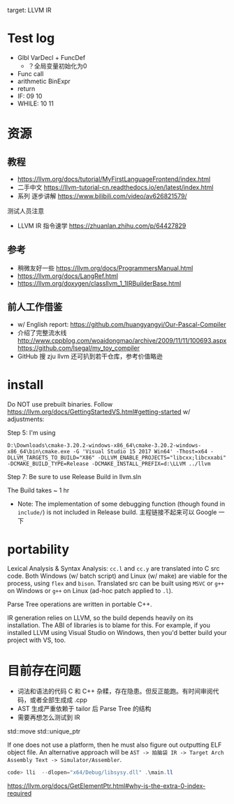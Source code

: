 target: LLVM IR

# Test log

- Glbl VarDecl + FuncDef
  - ？全局变量初始化为0
- Func call
- arithmetic BinExpr
- return
- IF: 09 10
- WHILE: 10 11

# 资源

## 教程

- https://llvm.org/docs/tutorial/MyFirstLanguageFrontend/index.html
- 二手中文 https://llvm-tutorial-cn.readthedocs.io/en/latest/index.html
- 系列 逐步讲解 https://www.bilibili.com/video/av626821579/

测试人员注意

- LLVM IR 指令速学 https://zhuanlan.zhihu.com/p/64427829

## 参考

- 稍微友好一些 https://llvm.org/docs/ProgrammersManual.html
- https://llvm.org/docs/LangRef.html
- https://llvm.org/doxygen/classllvm_1_1IRBuilderBase.html

## 前人工作借鉴

- w/ English report: https://github.com/huangyangyi/Our-Pascal-Compiler
- 介绍了完整流水线 http://www.cppblog.com/woaidongmao/archive/2009/11/11/100693.aspx https://github.com/lsegal/my_toy_compiler
- GitHub 搜 zju llvm 还可扒到若干仓库，参考价值略逊

# install

Do NOT use prebuilt binaries. Follow https://llvm.org/docs/GettingStartedVS.html#getting-started w/ adjustments:

Step 5: I'm using

```
D:\Downloads\cmake-3.20.2-windows-x86_64\cmake-3.20.2-windows-x86_64\bin\cmake.exe -G 'Visual Studio 15 2017 Win64' -Thost=x64 -DLLVM_TARGETS_TO_BUILD="X86" -DLLVM_ENABLE_PROJECTS="libcxx;libcxxabi" -DCMAKE_BUILD_TYPE=Release -DCMAKE_INSTALL_PREFIX=d:\LLVM ../llvm
```

Step 7: Be sure to use Release Build in llvm.sln

The Build takes ~ 1 hr

- Note: The implementation of some debugging function (though found in `include/`) is not included in Release build. 主程链接不起来可以 Google 一下

# portability 

Lexical Analysis & Syntax Analysis: `cc.l` and `cc.y` are translated into C src code. Both Windows (w/ batch script) and Linux (w/ make) are viable for the process, using `flex` and `bison`. Translated src can be built using `MSVC` or `g++` on Windows or `g++` on Linux (ad-hoc patch applied to `.l`).

Parse Tree operations are written in portable C++.

IR generation relies on LLVM, so the build depends heavily on its installation. The ABI of libraries is to blame for this. For example, if you installed LLVM using Visual Studio on Windows, then you'd better build your project with VS, too.

# 目前存在问题

- 词法和语法的代码 C 和 C++ 杂糅，存在隐患。但反正能跑。有时间审阅代码，或者全部生成成 .cpp
- AST 生成严重依赖于 tailor 后 Parse Tree 的结构
- 需要再想怎么测试到 IR

std::move std::unique_ptr 

If one does not use a platform, then he must also figure out outputting ELF object file.
An alternative approach will be `AST -> 拍脑袋 IR -> Target Arch Assembly Text -> Simulator/Assembler`.

```powershell
code> lli  --dlopen="x64/Debug/libsysy.dll" .\main.ll
```

https://llvm.org/docs/GetElementPtr.html#why-is-the-extra-0-index-required